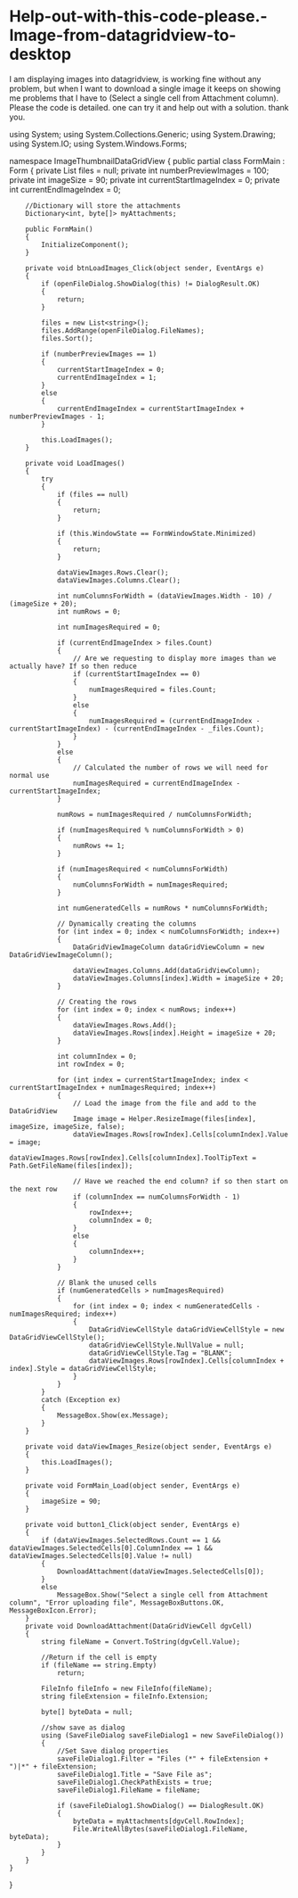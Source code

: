 # Help-out-with-this-code-please.-Image-from-datagridview-to-desktop
I am displaying images into datagridview, is working fine without any problem, but when I want to download a single image it keeps on showing me problems that I have to (Select a single cell from Attachment column). Please the code is detailed. one can try it and help out with a solution. thank you.


using System;
using System.Collections.Generic;
using System.Drawing;
using System.IO;
using System.Windows.Forms;

namespace ImageThumbnailDataGridView
{
    public partial class FormMain : Form
    {
        private List<string> files = null;
        private int numberPreviewImages = 100;
        private int imageSize = 90;
        private int currentStartImageIndex = 0;
        private int currentEndImageIndex = 0;

        //Dictionary will store the attachments
        Dictionary<int, byte[]> myAttachments;

        public FormMain()
        {
            InitializeComponent();
        }

        private void btnLoadImages_Click(object sender, EventArgs e)
        {
            if (openFileDialog.ShowDialog(this) != DialogResult.OK)
            {
                return;
            }

            files = new List<string>();
            files.AddRange(openFileDialog.FileNames);
            files.Sort();

            if (numberPreviewImages == 1)
            {
                currentStartImageIndex = 0;
                currentEndImageIndex = 1;
            }
            else
            {
                currentEndImageIndex = currentStartImageIndex + numberPreviewImages - 1;
            }

            this.LoadImages();
        }

        private void LoadImages()
        {
            try
            {
                if (files == null)
                {
                    return;
                }

                if (this.WindowState == FormWindowState.Minimized)
                {
                    return;
                }

                dataViewImages.Rows.Clear();
                dataViewImages.Columns.Clear();

                int numColumnsForWidth = (dataViewImages.Width - 10) / (imageSize + 20);
                int numRows = 0;

                int numImagesRequired = 0;

                if (currentEndImageIndex > files.Count)
                {
                    // Are we requesting to display more images than we actually have? If so then reduce
                    if (currentStartImageIndex == 0)
                    {
                        numImagesRequired = files.Count;
                    }
                    else
                    {
                        numImagesRequired = (currentEndImageIndex - currentStartImageIndex) - (currentEndImageIndex - _files.Count);
                    }
                }
                else
                {
                    // Calculated the number of rows we will need for normal use
                    numImagesRequired = currentEndImageIndex - currentStartImageIndex; 
                }

                numRows = numImagesRequired / numColumnsForWidth;

                if (numImagesRequired % numColumnsForWidth > 0)
                {
                    numRows += 1;
                }

                if (numImagesRequired < numColumnsForWidth)
                {
                    numColumnsForWidth = numImagesRequired;
                }

                int numGeneratedCells = numRows * numColumnsForWidth;

                // Dynamically creating the columns
                for (int index = 0; index < numColumnsForWidth; index++)
                {
                    DataGridViewImageColumn dataGridViewColumn = new DataGridViewImageColumn();

                    dataViewImages.Columns.Add(dataGridViewColumn);
                    dataViewImages.Columns[index].Width = imageSize + 20;
                }

                // Creating the rows
                for (int index = 0; index < numRows; index++)
                {
                    dataViewImages.Rows.Add();
                    dataViewImages.Rows[index].Height = imageSize + 20;
                }

                int columnIndex = 0;
                int rowIndex = 0;

                for (int index = currentStartImageIndex; index < currentStartImageIndex + numImagesRequired; index++)
                {
                    // Load the image from the file and add to the DataGridView
                    Image image = Helper.ResizeImage(files[index], imageSize, imageSize, false);
                    dataViewImages.Rows[rowIndex].Cells[columnIndex].Value = image;
                    dataViewImages.Rows[rowIndex].Cells[columnIndex].ToolTipText = Path.GetFileName(files[index]);

                    // Have we reached the end column? if so then start on the next row
                    if (columnIndex == numColumnsForWidth - 1)
                    {
                        rowIndex++;
                        columnIndex = 0;
                    }
                    else
                    {
                        columnIndex++;
                    }
                }

                // Blank the unused cells
                if (numGeneratedCells > numImagesRequired)
                {
                    for (int index = 0; index < numGeneratedCells - numImagesRequired; index++)
                    {
                        DataGridViewCellStyle dataGridViewCellStyle = new DataGridViewCellStyle();
                        dataGridViewCellStyle.NullValue = null;
                        dataGridViewCellStyle.Tag = "BLANK";
                        dataViewImages.Rows[rowIndex].Cells[columnIndex + index].Style = dataGridViewCellStyle;
                    }
                }
            }
            catch (Exception ex)
            {
                MessageBox.Show(ex.Message);
            }
        }

        private void dataViewImages_Resize(object sender, EventArgs e)
        {
            this.LoadImages();
        }

        private void FormMain_Load(object sender, EventArgs e)
        {
            imageSize = 90;
        }

        private void button1_Click(object sender, EventArgs e)
        {
            if (dataViewImages.SelectedRows.Count == 1 && dataViewImages.SelectedCells[0].ColumnIndex == 1 && dataViewImages.SelectedCells[0].Value != null)
            {
                DownloadAttachment(dataViewImages.SelectedCells[0]);
            }
            else
                MessageBox.Show("Select a single cell from Attachment column", "Error uploading file", MessageBoxButtons.OK, MessageBoxIcon.Error);
        }
        private void DownloadAttachment(DataGridViewCell dgvCell)
        {
            string fileName = Convert.ToString(dgvCell.Value);

            //Return if the cell is empty
            if (fileName == string.Empty)
                return;

            FileInfo fileInfo = new FileInfo(fileName);
            string fileExtension = fileInfo.Extension;

            byte[] byteData = null;

            //show save as dialog
            using (SaveFileDialog saveFileDialog1 = new SaveFileDialog())
            {
                //Set Save dialog properties
                saveFileDialog1.Filter = "Files (*" + fileExtension + ")|*" + fileExtension;
                saveFileDialog1.Title = "Save File as";
                saveFileDialog1.CheckPathExists = true;
                saveFileDialog1.FileName = fileName;

                if (saveFileDialog1.ShowDialog() == DialogResult.OK)
                {
                    byteData = myAttachments[dgvCell.RowIndex];
                    File.WriteAllBytes(saveFileDialog1.FileName, byteData);
                }
            }
        }
    }
}
